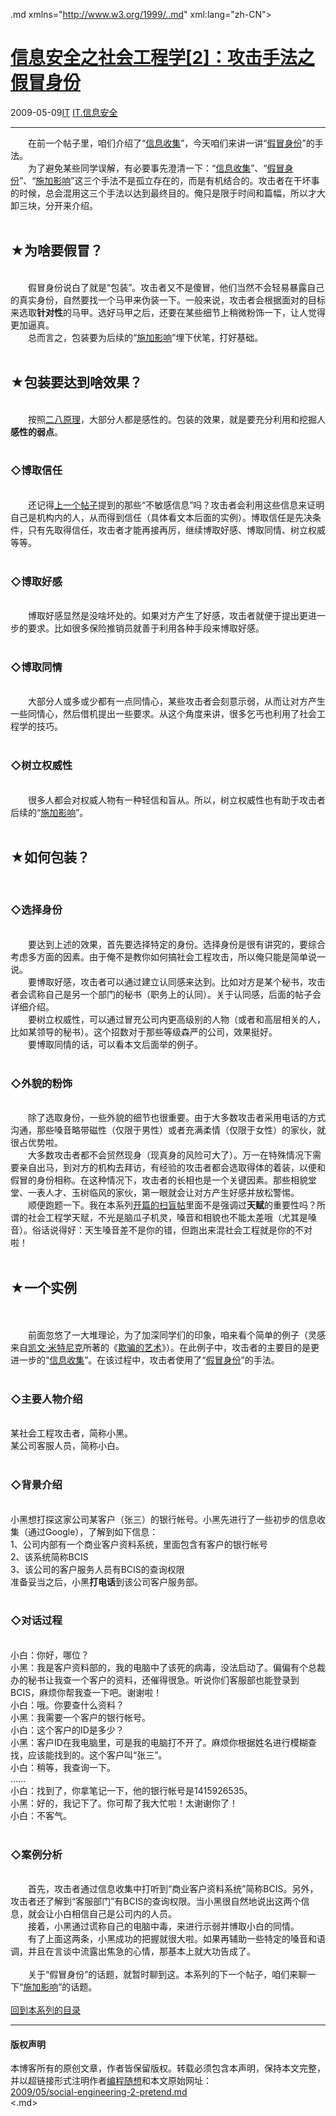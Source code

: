 <!DOCTYPE.md>
.md xmlns="http://www.w3.org/1999/..md" xml:lang="zh-CN">
<head>
<meta http-equiv="Content-Type" content="text.md; charset=utf-8" />
<meta name="generator" content="Python script by program.think@gmail.com" />
<meta name="provider" content="program-think.blogspot.com" />
<link type="text/css" rel="stylesheet" href="../../css/program-think.css" />
<title>信息安全之社会工程学[2]：攻击手法之假冒身份 - 编程随想的博客</title>
</head>
<body>
<div id="main" style="width:100%;">
<h1><a href="../../index.md" title="回到首页">信息安全之社会工程学[2]：攻击手法之假冒身份</a></h1>
<div class="post-info"><span class="date-header">2009-05-09</span><a href="../../tags/IT.md" class="tag">IT</a> <a href="../../tags/IT.E4BFA1E681AFE5AE89E585A8.md" class="tag">IT.信息安全</a> </div>
<hr>
<div class="post">
&#12288;&#12288;在前一个帖子里，咱们介绍了“<a href="../../2009/05/social-engineering-1-gather-information.md">信息收集</a>”，今天咱们来讲一讲“<a href="../../2009/05/social-engineering-2-pretend.md">假冒身份</a>”的手法。<!--program-think--><br />&#12288;&#12288;为了避免某些同学误解，有必要事先澄清一下：“<a href="../../2009/05/social-engineering-1-gather-information.md">信息收集</a>”、“<a href="../../2009/05/social-engineering-2-pretend.md">假冒身份</a>”、“<a href="../../2009/05/social-engineering-3-influence.md">施加影响</a>”这三个手法不是孤立存在的，而是有机结合的。攻击者在干坏事的时候，总会混用这三个手法以达到最终目的。俺只是限于时间和篇幅，所以才大卸三块，分开来介绍。<br /><br /><h2>★为啥要假冒？</h2><br />&#12288;&#12288;假冒身份说白了就是“包装”。攻击者又不是傻冒，他们当然不会轻易暴露自己的真实身份，自然要找一个马甲来伪装一下。一般来说，攻击者会根据面对的目标来选取<b>针对性</b>的马甲。选好马甲之后，还要在某些细节上稍微粉饰一下，让人觉得更加逼真。<br />&#12288;&#12288;总而言之，包装要为后续的“<a href="../../2009/05/social-engineering-3-influence.md">施加影响</a>”埋下伏笔，打好基础。<br /><br /><h2>★包装要达到啥效果？</h2><br />&#12288;&#12288;按照<a href="../../2009/02/80-20-principle-0-overview.md" target="_blank">二八原理</a>，大部分人都是感性的。包装的效果，就是要充分利用和挖掘人<b>感性的弱点</b>。<br /><br /><h3>◇博取信任</h3><br />&#12288;&#12288;还记得<a href="../../2009/05/social-engineering-1-gather-information.md" target="_blank">上一个帖子</a>提到的那些“不敏感信息”吗？攻击者会利用这些信息来证明自己是机构内的人，从而得到信任（具体看文本后面的实例）。博取信任是先决条件，只有先取得信任，攻击者才能再接再厉，继续博取好感、博取同情、树立权威等等。<br /><br /><h3>◇博取好感</h3><br />&#12288;&#12288;博取好感显然是没啥坏处的。如果对方产生了好感，攻击者就便于提出更进一步的要求。比如很多保险推销员就善于利用各种手段来博取好感。<br /><br /><h3>◇博取同情</h3><br />&#12288;&#12288;大部分人或多或少都有一点同情心，某些攻击者会刻意示弱，从而让对方产生一些同情心，然后借机提出一些要求。从这个角度来讲，很多乞丐也利用了社会工程学的技巧。<br /><br /><h3>◇树立权威性</h3><br />&#12288;&#12288;很多人都会对权威人物有一种轻信和盲从。所以，树立权威性也有助于攻击者后续的“<a href="../../2009/05/social-engineering-3-influence.md">施加影响</a>”。<br /><br /><h2>★如何包装？</h2><br /><h3>◇选择身份</h3><br />&#12288;&#12288;要达到上述的效果，首先要选择特定的身份。选择身份是很有讲究的，要综合考虑多方面的因素。由于俺不是教你如何搞社会工程攻击，所以俺只能是简单说一说。<br />&#12288;&#12288;要博取好感，攻击者可以通过建立认同感来达到。比如对方是某个秘书，攻击者会谎称自己是另一个部门的秘书（职务上的认同）。关于认同感，后面的帖子会详细介绍。<br />&#12288;&#12288;要树立权威性，可以通过冒充公司内更高级别的人物（或者和高层相关的人，比如某领导的秘书）。这个招数对于那些等级森严的公司，效果挺好。<br />&#12288;&#12288;要博取同情的话，可以看本文后面举的例子。<br /><br /><h3>◇外貌的粉饰</h3><br />&#12288;&#12288;除了选取身份，一些外貌的细节也很重要。由于大多数攻击者采用电话的方式沟通，那些嗓音略带磁性（仅限于男性）或者充满柔情（仅限于女性）的家伙，就很占优势啦。<br />&#12288;&#12288;大多数攻击者都不会贸然现身（现真身的风险可大了）。万一在特殊情况下需要亲自出马，到对方的机构去拜访，有经验的攻击者都会选取得体的着装，以便和假冒的身份相称。在这种情况下，攻击者的长相也是一个关键因素。那些相貌堂堂、一表人才、玉树临风的家伙，第一眼就会让对方产生好感并放松警惕。<br />&#12288;&#12288;顺便跑题一下。我在本系列<a href="../../2009/05/social-engineering-0-overview.md">开篇的扫盲帖</a>里面不是强调过<b>天赋</b>的重要性吗？所谓的社会工程学天赋，不光是脑瓜子机灵，嗓音和相貌也不能太差哦（尤其是嗓音）。俗话说得好：天生嗓音差不是你的错，但跑出来混社会工程就是你的不对啦！<br /><br /><h2>★一个实例</h2><a name="sample"> </a><br /><br />&#12288;&#12288;前面忽悠了一大堆理论，为了加深同学们的印象，咱来看个简单的例子（灵感来自<a href="http://en.wikipedia.org/wiki/Kevin_Mitnick" target="_blank" rel="nofollow">凯文·米特尼克</a>所著的《<a href="http://en.wikipedia.org/wiki/The_Art_of_Deception" target="_blank" rel="nofollow">欺骗的艺术</a>》）。在此例子中，攻击者的主要目的是更进一步的“<a href="../../2009/05/social-engineering-1-gather-information.md" target="_blank">信息收集</a>”。在该过程中，攻击者使用了“<a href="../../2009/05/social-engineering-2-pretend.md">假冒身份</a>”的手法。<br /><br /><h3>◇主要人物介绍</h3><br />某社会工程攻击者，简称小黑。<br />某公司客服人员，简称小白。<br /><br /><h3>◇背景介绍</h3><br />小黑想打探这家公司某客户（张三）的银行帐号。小黑先进行了一些初步的信息收集（通过Google），了解到如下信息：<br />1、公司内部有一个商业客户资料系统，里面包含有客户的银行帐号<br />2、该系统简称BCIS<br />3、该公司的客户服务人员有BCIS的查询权限<br />准备妥当之后，小黑<b>打电话</b>到该公司客户服务部。<br /><br /><h3>◇对话过程</h3><br />小白：你好，哪位？<br />小黑：我是客户资料部的，我的电脑中了该死的病毒，没法启动了。偏偏有个总裁办的秘书让我查一个客户的资料，还催得很急。听说你们客服部也能登录到BCIS，麻烦你帮我查一下吧。谢谢啦！<br />小白：哦。你要查什么资料？<br />小黑：我需要一个客户的银行帐号。<br />小白：这个客户的ID是多少？<br />小黑：客户ID在我电脑里，可是我的电脑打不开了。麻烦你根据姓名进行模糊查找，应该能找到的。这个客户叫“张三”。<br />小白：稍等，我查询一下。<br />......<br />小白：找到了，你拿笔记一下，他的银行帐号是1415926535。<br />小黑：好的，我记下了。你可帮了我大忙啦！太谢谢你了！<br />小白：不客气。<br /><br /><h3>◇案例分析</h3><br />&#12288;&#12288;首先，攻击者通过信息收集中打听到“商业客户资料系统”简称BCIS。另外，攻击者还了解到“客服部门”有BCIS的查询权限。当小黑很自然地说出这两个信息，就会让小白相信自己是公司内的人员。<br />&#12288;&#12288;接着，小黑通过谎称自己的电脑中毒，来进行示弱并博取小白的同情。<br />&#12288;&#12288;有了上面这两条，小黑成功的把握就很大啦。如果再辅助一些特定的嗓音和语调，并且在言谈中流露出焦急的心情，那基本上就大功告成了。<br /><br />&#12288;&#12288;关于“假冒身份”的话题，就暂时聊到这。本系列的下一个帖子，咱们来聊一下“<a href="../../2009/05/social-engineering-3-influence.md">施加影响</a>”的话题。<br /><br /><a href="../../2009/05/social-engineering-0-overview.md#index">回到本系列的目录</a><div class="blogger-post-footer">
</div>
<hr>
<div class="copyright">
<h4>版权声明</h4>
本博客所有的原创文章，作者皆保留版权。转载必须包含本声明，保持本文完整，并以超链接形式注明作者<a href="mailto:program.think@gmail.com">编程随想</a>和本文原始网址：<br>
<a href="2009/05/social-engineering-2-pretend.md">2009/05/social-engineering-2-pretend.md</a>
</div>
</div>
</body>
<.md>
